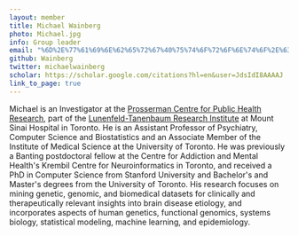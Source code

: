```yaml
---
layout: member
title: Michael Wainberg
photo: Michael.jpg
info: Group leader
email: "%6D%2E%77%61%69%6E%62%65%72%67%40%75%74%6F%72%6F%6E%74%6F%2E%63%61"
github: Wainberg
twitter: michaelwainberg
scholar: https://scholar.google.com/citations?hl=en&user=JdsIdI8AAAAJ
link_to_page: true
---
```

Michael is an Investigator at the [Prosserman Centre for Public Health Research](https://net.lunenfeld.ca/pcphr/), part of the [Lunenfeld-Tanenbaum Research Institute](https://www.lunenfeld.ca/) at Mount Sinai Hospital in Toronto. He is an Assistant Professor of Psychiatry, Computer Science and Biostatistics and an Associate Member of the Institute of Medical Science at the University of Toronto. He was previously a Banting postdoctoral fellow at the Centre for Addiction and Mental Health's Krembil Centre for Neuroinformatics in Toronto, and received a PhD in Computer Science from Stanford University and Bachelor's and Master's degrees from the University of Toronto. His research focuses on mining genetic, genomic, and biomedical datasets for clinically and therapeutically relevant insights into brain disease etiology, and incorporates aspects of human genetics, functional genomics, systems biology, statistical modeling, machine learning, and epidemiology.
